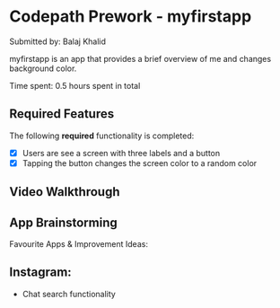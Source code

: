 # Codepath Prework - myfirstapp

Submitted by: Balaj Khalid

myfirstapp is an app that provides a brief overview of me and changes background color.

Time spent: 0.5 hours spent in total

## Required Features

The following **required** functionality is completed:

- [x] Users are see a screen with three labels and a button
- [x] Tapping the button changes the screen color to a random color
 
## Video Walkthrough



## App Brainstorming

Favourite Apps & Improvement Ideas:

## Instagram:
- Chat search functionality
